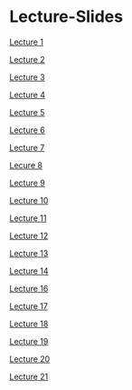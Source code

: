 # Lecture-Slides

[Lecture 1](https://github.com/core-methods-in-edm/lecture-slides/blob/master/HUDK405019-L1-Intro.pdf)

[Lecture 2](https://github.com/core-methods-in-edm/lecture-slides/blob/master/HUDK405019-L2-Git.pdf)

[Lecture 3](https://github.com/core-methods-in-edm/lecture-slides/blob/master/HUDK405019-L3-Data%20Sources.pdf)

[Lecture 4](https://github.com/core-methods-in-edm/lecture-slides/blob/master/HUDK405019-L4-Zotero-Analytic%20Strategy.pdf)

[Lecture 5](https://github.com/core-methods-in-edm/lecture-slides/blob/master/HUDK405019-L5-Wrangling1.pdf)

[Lecture 6](https://github.com/core-methods-in-edm/lecture-slides/blob/master/HUDK405019-L6-Wrangling2.pdf)

[Lecture 7](https://github.com/core-methods-in-edm/lecture-slides/blob/master/HUDK405019-L7-Visualization1.pdf)

[Lecure 8](https://github.com/core-methods-in-edm/lecture-slides/blob/master/HUDK405019-L8-Visualization2.pdf)

[Lecture 9](https://github.com/core-methods-in-edm/lecture-slides/blob/master/HUDK405019-L9-SNA1.pdf)

[Lecture 10](https://github.com/core-methods-in-edm/lecture-slides/blob/master/HUDK405019-L10-iGraph%20Syntax.pdf)

[Lecture 11](https://github.com/core-methods-in-edm/lecture-slides/blob/master/HUDK405019-L11-Clustering1.pdf)

[Lecture 12](https://github.com/core-methods-in-edm/lecture-slides/blob/master/HUDK405019-L12-Clustering2.pdf)

[Lecture 13](https://github.com/core-methods-in-edm/lecture-slides/blob/master/HUDK405019-L13-Clustering3-SO.pdf)

[Lecture 14]()

[Lecture 16]()

[Lecture 17]()

[Lecture 18]()

[Lecture 19]()

[Lecture 20]()  

[Lecture 21]()
